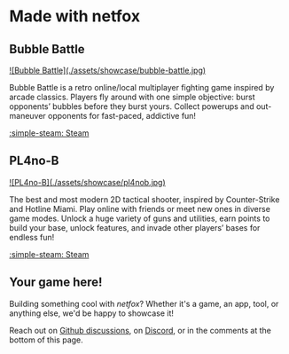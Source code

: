 # Made with netfox

## Bubble Battle

<a href="https://store.steampowered.com/app/3180520/Bubble_Battle/" markdown>
![Bubble Battle](./assets/showcase/bubble-battle.jpg)
</a>

Bubble Battle is a retro online/local multiplayer fighting game inspired by
arcade classics. Players fly around with one simple objective: burst opponents’
bubbles before they burst yours. Collect powerups and out-maneuver opponents
for fast-paced, addictive fun!

[:simple-steam: Steam](https://store.steampowered.com/app/3180520/Bubble_Battle/)

## PL4no-B

<a href="https://store.steampowered.com/app/3423700/PL4noB/" markdown>
![PL4no-B](./assets/showcase/pl4nob.jpg)
</a>

The best and most modern 2D tactical shooter, inspired by Counter-Strike and
Hotline Miami. Play online with friends or meet new ones in diverse game modes.
Unlock a huge variety of guns and utilities, earn points to build your base,
unlock features, and invade other players’ bases for endless fun! 

[:simple-steam: Steam](https://store.steampowered.com/app/3423700/PL4noB/)

## Your game here!

Building something cool with *netfox*? Whether it's a game, an app, tool, or
anything else, we'd be happy to showcase it!

Reach out on [Github discussions], on [Discord], or in the comments at the
bottom of this page.


[Github discussions]: https://github.com/foxssake/netfox/discussions/207
[Discord]: https://discord.gg/xWGh4GskG5

